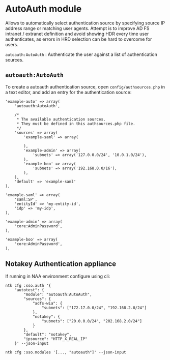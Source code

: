 AutoAuth module
================

Allows to automatically select authentication source by specifying source IP address range
or matching user agents. Attempt is to improve AD FS intranet / extranet definition and avoid
showing HDR every time user authenticates, as errors in HRD selection can be hard to overcome
for users.

`autoauth:AutoAuth`
: Authenticate the user against a list of authentication sources.


`autoauth:AutoAuth`
---------------------

To create a autoauth authentication source, open
`config/authsources.php` in a text editor, and add an entry for the
authentication source:

    'example-auto' => array(
        'autoauth:AutoAuth',

        /*
         * The available authentication sources.
         * They must be defined in this authsources.php file.
         */
        'sources' => array(
            'example-saml' => array(

            ),
            'example-admin' => array(
                'subnets' => array('127.0.0.0/24', '10.0.1.0/24'),
            ),
            'example-boo' => array(
                'subnets' => array('192.168.0.0/16'),
            ),
        ),
        'default' => 'example-saml'
    ),

    'example-saml' => array(
        'saml:SP',
        'entityId' => 'my-entity-id',
        'idp' => 'my-idp',
    ),

    'example-admin' => array(
        'core:AdminPassword',
    ),

    'example-boo' => array(
        'core:AdminPassword',
    ),

Notakey Authentication appliance
---------------------

If running in NAA environment configure using cli:

    ntk cfg :sso.auth '{
        "autotest": {
            "module": "autoauth:AutoAuth",
            "sources": {
                "adfs-wia": {
                    "subnets": ["172.17.0.0/24", "192.168.2.0/24"]
                },
                "notakey": {
                    "subnets": ["20.0.0.0/24", "202.168.2.0/24"]
                }
            },
            "default": "notakey",
            "ipsource": "HTTP_X_REAL_IP"
        }' --json-input

    ntk cfg :sso.modules '[..., "autoauth"]' --json-input
